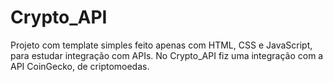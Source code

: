 # Crypto_API
Projeto com template simples feito apenas com HTML, CSS e JavaScript, para estudar integração com APIs. 
No Crypto_API fiz uma integração com a API CoinGecko, de criptomoedas.
